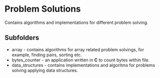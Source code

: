 # Problem Solutions

Contains algorithms and implementations for different problem solving.

## Subfolders

- array - contains algorithms for array related problem solvings, for example, finding pairs, sorting etc.
- bytes_counter - an application written in **C** to count bytes within file.
- data_structures - contains implementations and algoritms for problems solving applying data structures.

